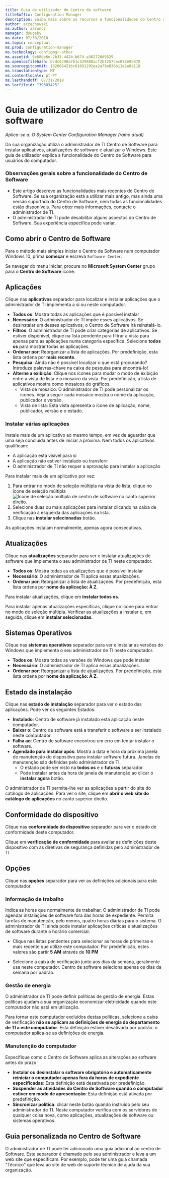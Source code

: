 ```yaml
---
title: Guia de utilizador do Centro de software
titleSuffix: Configuration Manager
description: Saiba mais sobre os recursos e funcionalidades do Centro de Software
author: aczechowski
ms.author: aaroncz
manager: dougeby
ms.date: 07/30/2018
ms.topic: conceptual
ms.prod: configuration-manager
ms.technology: configmgr-other
ms.assetid: 9e68de6e-2b33-442b-b674-a382728d9529
ms.openlocfilehash: bcdc6298a7b1c429888acf2b7257cec072e9b878
ms.sourcegitcommit: 1826664216c61691292ea2a79e836b11e1e8a118
ms.translationtype: MT
ms.contentlocale: pt-PT
ms.lasthandoff: 07/31/2018
ms.locfileid: "39383425"
---
```

# <a name="software-center-user-guide"></a>Guia de utilizador do Centro de software

*Aplica-se a: O System Center Configuration Manager (ramo atual)*

Da sua organização utiliza o administrador de TI Centro de Software para instalar aplicativos, atualizações de software e atualizar o Windows. Este guia de utilizador explica a funcionalidade do Centro de Software para usuários do computador.

### <a name="general-notes-about-software-center-functionality"></a>Observações gerais sobre a funcionalidade do Centro de Software
- Este artigo descreve as funcionalidades mais recentes do Centro de Software. Se sua organização está a utilizar mais antigo, mas ainda uma versão suportada do Centro de Software, nem todas as funcionalidades estão disponíveis. Para obter mais informações, contacte o administrador de TI.
- O administrador de TI pode desabilitar alguns aspectos do Centro de Software. Sua experiência específica pode variar.
<!-- - Your IT admin may change the color of Software Center, and add your organization's logo. The images in this article show the default experience. -->



## <a name="how-to-open-software-center"></a>Como abrir o Centro de Software

Para o método mais simples iniciar o Centro de Software num computador Windows 10, prima **começar** e escreva `Software Center`. 

Se navegar do menu Iniciar, procure no **Microsoft System Center** grupo para o **Centro de Software** ícone.



## <a name="applications"></a>Aplicações

Clique nas **aplicativos** separador para localizar e instalar aplicações que o administrador de TI implementa a si ou neste computador.
- **Todos os**: Mostra todas as aplicações que é possível instalar
- **Necessário**: O administrador de TI impõe esses aplicativos. Se desinstalar um desses aplicativos, o Centro de Software irá reinstalá-lo.
- **Filtros**: O administrador de TI pode criar categorias de aplicativos. Se estiver disponível, clique na lista pendente para filtrar a vista para apenas para as aplicações numa categoria específica. Selecione **todos os** para mostrar todas as aplicações.
- **Ordenar por**: Reorganizar a lista de aplicações. Por predefinição, esta lista ordena por **mais recente**.
- **Pesquisa**: Ainda não é possível localizar o que está procurando? Introduza palavras-chave na caixa de pesquisa para encontrá-lo!
-  **Alterne a exibição**: Clique nos ícones para mudar o modo de exibição entre a vista de lista e o mosaico da vista. Por predefinição, a lista de aplicativos mostra como mosaicos do gráficos. 
    - Vista de mosaico: O administrador de TI pode personalizar os ícones. Veja a seguir cada mosaico mostra o nome da aplicação, publicador e versão. 
    - Vista de lista: Esta vista apresenta o ícone de aplicação, nome, publicador, versão e o estado. 


### <a name="install-multiple-applications"></a>Instalar várias aplicações 
<!-- 1357126 --> Instale mais de um aplicativo ao mesmo tempo, em vez de aguardar que uma seja concluída antes de iniciar a próxima. Nem todos os aplicativos qualificam:
- A aplicação está visível para si
- A aplicação não estiver instalado ou transferir
- O administrador de TI não requer a aprovação para instalar a aplicação

Para instalar mais de um aplicativo por vez:
 1. Para entrar no modo de seleção múltipla na vista de lista, clique no ícone de seleção múltipla ![Ícone de seleção múltipla de centro de software](media/software-center-multi-select-apps.png) no canto superior direito.
 2. Selecione duas ou mais aplicações para instalar clicando na caixa de verificação à esquerda das aplicações na lista.
 3. Clique nas **instalar selecionadas** botão.

As aplicações instalam normalmente, apenas agora consecutivas.




## <a name="updates"></a>Atualizações

Clique nas **atualizações** separador para ver e instalar atualizações de software que implementa o seu administrador de TI neste computador.  
- **Todos os**: Mostra todas as atualizações que é possível instalar
- **Necessário**: O administrador de TI aplica essas atualizações.
- **Ordenar por**: Reorganizar a lista de atualizações. Por predefinição, esta lista ordena por **nome da aplicação: À Z**.

Para instalar atualizações, clique em **instalar todos os**.

Para instalar apenas atualizações específicas, clique no ícone para entrar no modo de seleção múltipla. Verificar as atualizações a instalar e, em seguida, clique em **instalar selecionadas**.



## <a name="operating-systems"></a>Sistemas Operativos

Clique nas **sistemas operativos** separador para ver e instalar as versões do Windows que implementa o seu administrador de TI neste computador.  
- **Todos os**: Mostra todas as versões do Windows que pode instalar
- **Necessário**: O administrador de TI aplica essas atualizações.
- **Ordenar por**: Reorganizar a lista de atualizações. Por predefinição, esta lista ordena por **nome da aplicação: À Z**.



## <a name="installation-status"></a>Estado da instalação

Clique nas **estado de instalação** separador para ver o estado das aplicações. Pode ver os seguintes Estados:
- **Instalado**: Centro de software já instalado esta aplicação neste computador.
- **Baixar o**: Centro de software está a transferir o software a ser instalado neste computador.
- **Falha ao**: Centro de software encontrou um erro em tentar instalar o software.
- **Agendado para instalar após**: Mostra a data e hora da próxima janela de manutenção do dispositivo para instalar software futura. Janelas de manutenção são definidas pelo administrador de TI.<!--1358131-->
    - O estado pode ser visto na **todos os** e o **futuras** separador. 
    - Pode instalar antes da hora de janela de manutenção ao clicar o **instalar agora** botão. 

O administrador de TI permite-lhe ver as aplicações a partir do site do catálogo de aplicações. Para ver o site, clique em **abrir o web site do catálogo de aplicações** no canto superior direito. <!--1358214-->

## <a name="device-compliance"></a>Conformidade do dispositivo

Clique nas **conformidade do dispositivo** separador para ver o estado de conformidade deste computador.

Clique em **verificação de conformidade** para avaliar as definições deste dispositivo com as diretivas de segurança definidas pelo administrador de TI.



## <a name="options"></a>Opções

Clique nas **opções** separador para ver as definições adicionais para este computador.

### <a name="work-information"></a>Informação de trabalho

Indica as horas que normalmente de trabalhar. O administrador de TI pode agendar instalações de software fora das horas de expediente. Permita tarefas de manutenção, pelo menos, quatro horas diárias para o sistema. O administrador de TI ainda pode instalar aplicações críticas e atualizações de software durante o horário comercial.

- Clique nas listas pendentes para selecionar as horas de primeiras e mais recente que utilize este computador. Por predefinição, estes valores são partir **5 AM** através de **10 PM**

- Selecione a caixa de verificação junto aos dias da semana, geralmente usa neste computador. Centro de software seleciona apenas os dias da semana por padrão.  


### <a name="power-management"></a>Gestão de energia

O administrador de TI pode definir políticas de gestão de energia. Estas políticas ajudam a sua organização economizar eletricidade quando este computador não está em utilização. 

Para tornar este computador excluídos destas políticas, selecione a caixa de verificação **não se aplicam as definições de energia do departamento de TI a este computador**. Esta definição estiver desativada por padrão. o computador aplica-se as definições de energia. 


### <a name="computer-maintenance"></a>Manutenção do computador

Especifique como o Centro de Software aplica as alterações ao software antes do prazo
- **Instalar ou desinstalar o software obrigatório e automaticamente reiniciar o computador apenas fora da horas de expediente especificadas**: Esta definição está desativada por predefinição.
- **Suspender as atividades do Centro de Software quando o computador estiver em modo de apresentação**: Esta definição está ativada por predefinição.
- **Sincronizar política**: clicar neste botão quando instruído pelo seu administrador de TI. Neste computador verifica com os servidores de qualquer coisa nova, como aplicações, atualizações de software ou sistemas operativos.

## <a name="custom-tab-in-software-center"></a>Guia personalizada no Centro de Software
O administrador de TI pode ter adicionado uma guia adicional ao centro de Software. Este separador é chamado pelo seu administrador e leva a um web site que especificam. Por exemplo, pode ter uma guia chamada "Técnico" que leva ao site de web de suporte técnico de ajuda da sua organização. <!--1358132-->